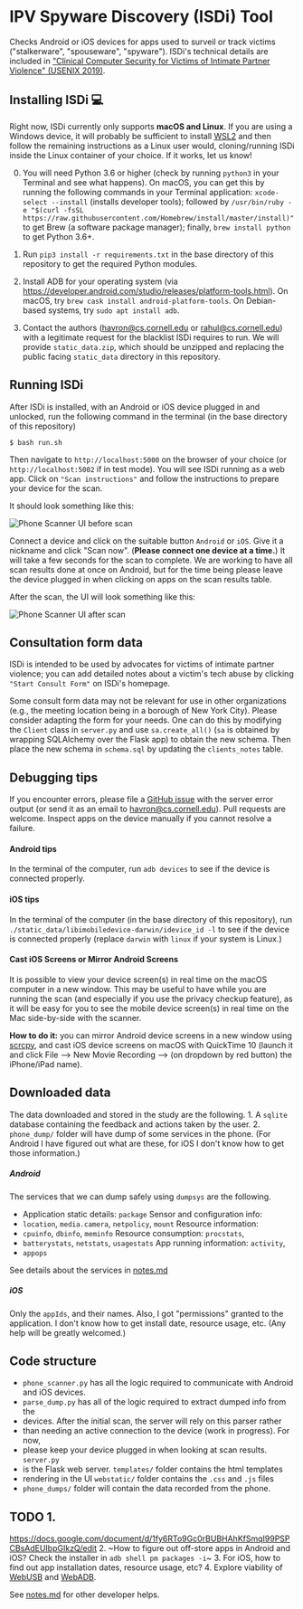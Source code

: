 # IPV Spyware Discovery (ISDi) Tool

Checks Android or iOS devices for apps used to surveil or track victims
("stalkerware", "spouseware", "spyware"). ISDi's technical details are included
in ["Clinical Computer Security for Victims of Intimate Partner Violence"
(USENIX 2019)](https://havron.dev/pubs/clinicalsec.pdf).


## Installing ISDi :computer:

Right now, ISDi currently only supports **macOS and Linux**. If you are using a
Windows device, it will probably be sufficient to install 
[WSL2](https://docs.microsoft.com/en-us/windows/wsl/wsl2-install)
and then follow the remaining instructions as a Linux user would, cloning/running 
ISDi inside the Linux container of your choice. If it works, let us know!

0. You will need Python 3.6 or higher (check by running `python3` in your
Terminal and see what happens).  On macOS, you can get this by running the
following commands in your Terminal application: `xcode-select --install`
(installs developer tools); followed by `/usr/bin/ruby -e "$(curl -fsSL
https://raw.githubusercontent.com/Homebrew/install/master/install)"` to get
Brew (a software package manager); finally, `brew install python` to get Python
3.6+.

1. Run `pip3 install -r
requirements.txt` in the base directory of this repository to get the required
Python modules.

2. Install ADB for your operating system (via
https://developer.android.com/studio/releases/platform-tools.html). On
macOS, try `brew cask install android-platform-tools`. On Debian-based
systems, try `sudo apt install adb`.

3. Contact the authors (<havron@cs.cornell.edu> or <rahul@cs.cornell.edu>) with
a legitimate request for the blacklist ISDi requires to run.  We will provide
`static_data.zip`, which should be unzipped and replacing the public facing
`static_data` directory in this repository.

## Running ISDi

After ISDi is installed, with an Android or iOS
device plugged in and unlocked, run the following command in the terminal (in
the base directory of this repository)

```$ bash run.sh ```

Then navigate to `http://localhost:5000` on the browser of your choice (or `http://localhost:5002` if
in test mode). You will see ISDi running as a web app. Click on `"Scan instructions"` and follow 
the instructions to prepare your device for the scan.

It should look something like this:

![Phone Scanner UI before scan](webstatic/ISDi_before_scan.png "Phone Scanner
UI before scan")

Connect a device and click on the suitable button `Android` or `iOS`. Give it a
nickname and click "Scan now". (**Please connect one device at a time.**) It
will take a few seconds for the scan to complete. We are working to have all
scan results done at once on Android, but for the time being please leave the
device plugged in when clicking on apps on the scan results table.

After the scan, the UI will look something like this:

![Phone Scanner UI after scan](webstatic/ISDi_after_scan.png "Phone Scanner
UI")

## Consultation form data 
ISDi is intended to be used by advocates for victims of intimate partner violence; 
you can add detailed notes about a victim's tech abuse by clicking `"Start Consult Form"` 
on ISDi's homepage.

Some consult form data may not be relevant for use in
other organizations (e.g., the meeting location being 
in a borough of New York City). Please consider adapting the form 
for your needs. One can do this by modifying the `Client` class in 
`server.py` and use `sa.create_all()` (`sa` is obtained by wrapping SQLAlchemy over 
the Flask app) to obtain the new
schema. Then place the new schema in `schema.sql` by updating the `clients_notes` table.

## Debugging tips 
If you encounter errors, please file a [GitHub issue](../../issues/) with the server error output 
(or send it as an email to <havron@cs.cornell.edu>). Pull requests are welcome.
Inspect apps on the device manually if you cannot resolve a failure.

#### Android tips 
In the terminal of the computer, run `adb devices` to see if
the device is connected properly.


#### iOS tips 
In the terminal of the computer (in the base directory of this repository), 
run `./static_data/libimobiledevice-darwin/idevice_id -l` to see if
the device is connected properly (replace `darwin` with `linux` if your system is Linux.)

#### Cast iOS Screens or Mirror Android Screens 
It is possible to view your
device screen(s) in real time on the macOS computer in a new window. This may
be useful to have while you are running the scan (and especially if you use the
privacy checkup feature), as it will be easy for you to see the mobile device
screen(s) in real time on the Mac side-by-side with the scanner.

**How to do it:** 
you can mirror Android device screens in a new window using
[scrcpy](https://github.com/Genymobile/scrcpy), and cast iOS device screens on
macOS with QuickTime 10 (launch it and click File --> New Movie Recording -->
(on dropdown by red button) the iPhone/iPad name).

## Downloaded data ## 
The data downloaded and stored in the study are the
following.  1. A `sqlite` database containing the feedback and actions taken by
the user.  2. `phone_dump/` folder will have dump of some services in the
phone.  (For Android I have figured out what are these, for iOS I don't know
how to get those information.)

##### Android 
The services that we can dump safely using `dumpsys` are the
following.
* Application static details: `package` Sensor and configuration info:
* `location`, `media.camera`, `netpolicy`, `mount` Resource information:
* `cpuinfo`, `dbinfo`, `meminfo` Resource consumption: `procstats`,
* `batterystats`, `netstats`, `usagestats` App running information: `activity`,
* `appops`

See details about the services in [notes.md](notes.md)

##### iOS 
Only the `appIds`, and their names. Also, I got "permissions" granted
to the application. I don't know how to get install date, resource usage, etc.
(Any help will be greatly welcomed.)


## Code structure  
* `phone_scanner.py` has all the logic required to communicate with Android and
  iOS devices.
* `parse_dump.py` has all of the logic required to extract dumped info from the
* devices. After the initial scan, the server will rely on this parser rather
* than needing an active connection to the device (work in progress). For now,
* please keep your device plugged in when looking at scan results.  `server.py`
* is the Flask web server.  `templates/` folder contains the html templates
* rendering in the UI `webstatic/` folder contains the `.css` and `.js` files
* `phone_dumps/` folder will contain the data recorded from the phone.



## TODO 1.
https://docs.google.com/document/d/1fy6RTo9Gc0rBUBHAhKfSmqI99PSPCBsAdEUIbpGIkzQ/edit
2. ~How to figure out off-store apps in Android and iOS? Check the installer in
`adb shell pm packages -i`~ 3. For iOS, how to find out app installation dates,
resource usage, etc?  4. Explore viability of
[WebUSB](https://github.com/WICG/webusb) and
[WebADB](https://github.com/webadb/webadb.js).

See [notes.md](notes.md) for other developer helps.
